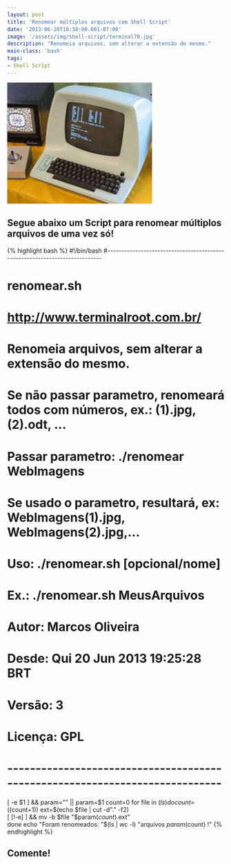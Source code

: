 ```yaml
---
layout: post
title: 'Renomear múltiplos arquivos com Shell Script'
date: '2013-06-20T18:38:00.001-07:00'
image: '/assets/img/shell-script/terminal70.jpg'
description: "Renomeia arquivos, sem alterar a extensão do mesmo."
main-class: 'bash'
tags:
- Shell Script
---
```


![Renomear múltiplos arquivos com Shell Script](/assets/img/shell-script/terminal70.jpg "Renomear múltiplos arquivos com Shell Script")

## Segue abaixo um Script para renomear múltiplos arquivos de uma vez só!


{% highlight bash %}
#!/bin/bash
#----------------------------------------------------------------------------
# renomear.sh
# http://www.terminalroot.com.br/
# Renomeia arquivos, sem alterar a extensão do mesmo.
# Se não passar parametro, renomeará todos com números, ex.: (1).jpg, (2).odt, ...
# Passar parametro: ./renomear WebImagens
# Se usado o parametro, resultará, ex: WebImagens(1).jpg, WebImagens(2).jpg,...
# Uso: ./renomear.sh [opcional/nome]
# Ex.: ./renomear.sh MeusArquivos
#
# Autor: Marcos Oliveira
# Desde: Qui 20 Jun 2013 19:25:28 BRT 
# Versão: 3
# Licença: GPL
# ----------------------------------------------------------------------------
[ -e $1 ] && param="" || param=$1
count=0
	for file in $(ls)
		do
			count=$((count+1))
			ext=$(echo $file | cut -d"." -f2)	
			[ [!-e] ] && mv -b $file "$param($count).$ext"		
	done
echo "Foram renomeados: "$(ls | wc -l) "arquivos $param($count) !"
{% endhighlight %}

## Comente!

